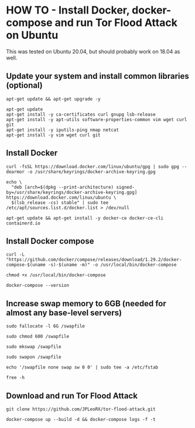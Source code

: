 # HOW TO - Install Docker, docker-compose and run Tor Flood Attack on Ubuntu
This was tested on Ubuntu 20.04, but should probably work on 18.04 as well.

## Update your system and install common libraries (optional)
```shell script
apt-get update && apt-get upgrade -y

apt-get update
apt-get install -y ca-certificates curl gnupg lsb-release
apt-get install -y apt-utils software-properties-common vim wget curl git
apt-get install -y iputils-ping nmap netcat
apt-get install -y vim wget curl git
```

## Install Docker
```shell script
curl -fsSL https://download.docker.com/linux/ubuntu/gpg | sudo gpg --dearmor -o /usr/share/keyrings/docker-archive-keyring.gpg

echo \
  "deb [arch=$(dpkg --print-architecture) signed-by=/usr/share/keyrings/docker-archive-keyring.gpg] https://download.docker.com/linux/ubuntu \
  $(lsb_release -cs) stable" | sudo tee /etc/apt/sources.list.d/docker.list > /dev/null

apt-get update && apt-get install -y docker-ce docker-ce-cli containerd.io
```

## Install Docker compose
```shell script
curl -L "https://github.com/docker/compose/releases/download/1.29.2/docker-compose-$(uname -s)-$(uname -m)" -o /usr/local/bin/docker-compose

chmod +x /usr/local/bin/docker-compose

docker-compose --version
```

## Increase swap memory to 6GB (needed for almost any base-level servers)
```shell script
sudo fallocate -l 6G /swapfile

sudo chmod 600 /swapfile

sudo mkswap /swapfile

sudo swapon /swapfile

echo '/swapfile none swap sw 0 0' | sudo tee -a /etc/fstab

free -h
```

## Download and run Tor Flood Attack
```shell script
git clone https://github.com/JPLeoRX/tor-flood-attack.git

docker-compose up --build -d && docker-compose logs -f -t
```
